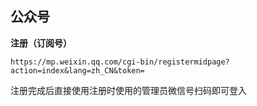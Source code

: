 ## 公众号

**注册（订阅号）**

```
https://mp.weixin.qq.com/cgi-bin/registermidpage?action=index&lang=zh_CN&token=
```

注册完成后直接使用注册时使用的管理员微信号扫码即可登入